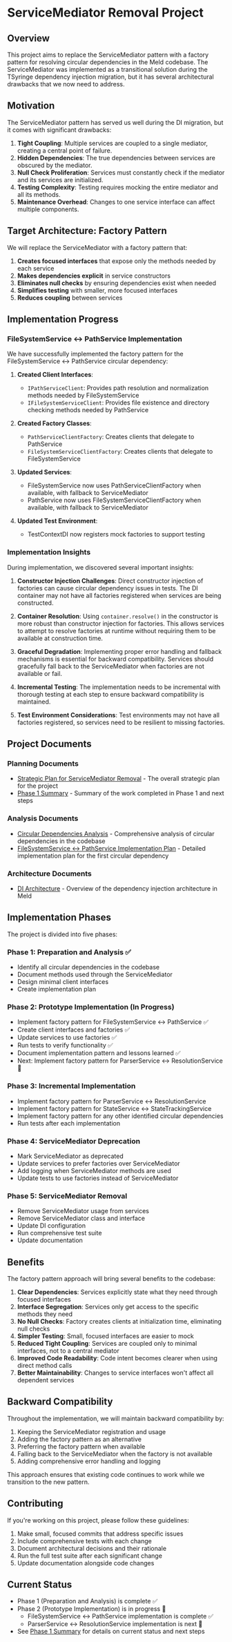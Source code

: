 # ServiceMediator Removal Project

## Overview

This project aims to replace the ServiceMediator pattern with a factory pattern for resolving circular dependencies in the Meld codebase. The ServiceMediator was implemented as a transitional solution during the TSyringe dependency injection migration, but it has several architectural drawbacks that we now need to address.

## Motivation

The ServiceMediator pattern has served us well during the DI migration, but it comes with significant drawbacks:

1. **Tight Coupling**: Multiple services are coupled to a single mediator, creating a central point of failure.
2. **Hidden Dependencies**: The true dependencies between services are obscured by the mediator.
3. **Null Check Proliferation**: Services must constantly check if the mediator and its services are initialized.
4. **Testing Complexity**: Testing requires mocking the entire mediator and all its methods.
5. **Maintenance Overhead**: Changes to one service interface can affect multiple components.

## Target Architecture: Factory Pattern

We will replace the ServiceMediator with a factory pattern that:

1. **Creates focused interfaces** that expose only the methods needed by each service
2. **Makes dependencies explicit** in service constructors
3. **Eliminates null checks** by ensuring dependencies exist when needed
4. **Simplifies testing** with smaller, more focused interfaces
5. **Reduces coupling** between services

## Implementation Progress

### FileSystemService ↔ PathService Implementation

We have successfully implemented the factory pattern for the FileSystemService ↔ PathService circular dependency:

1. **Created Client Interfaces**:
   - `IPathServiceClient`: Provides path resolution and normalization methods needed by FileSystemService
   - `IFileSystemServiceClient`: Provides file existence and directory checking methods needed by PathService

2. **Created Factory Classes**:
   - `PathServiceClientFactory`: Creates clients that delegate to PathService
   - `FileSystemServiceClientFactory`: Creates clients that delegate to FileSystemService

3. **Updated Services**:
   - FileSystemService now uses PathServiceClientFactory when available, with fallback to ServiceMediator
   - PathService now uses FileSystemServiceClientFactory when available, with fallback to ServiceMediator

4. **Updated Test Environment**:
   - TestContextDI now registers mock factories to support testing

### Implementation Insights

During implementation, we discovered several important insights:

1. **Constructor Injection Challenges**: Direct constructor injection of factories can cause circular dependency issues in tests. The DI container may not have all factories registered when services are being constructed.

2. **Container Resolution**: Using `container.resolve()` in the constructor is more robust than constructor injection for factories. This allows services to attempt to resolve factories at runtime without requiring them to be available at construction time.

3. **Graceful Degradation**: Implementing proper error handling and fallback mechanisms is essential for backward compatibility. Services should gracefully fall back to the ServiceMediator when factories are not available or fail.

4. **Incremental Testing**: The implementation needs to be incremental with thorough testing at each step to ensure backward compatibility is maintained.

5. **Test Environment Considerations**: Test environments may not have all factories registered, so services need to be resilient to missing factories.

## Project Documents

### Planning Documents

- [Strategic Plan for ServiceMediator Removal](./RM-SERVICEMEDIATOR.md) - The overall strategic plan for the project
- [Phase 1 Summary](./phase1-summary.md) - Summary of the work completed in Phase 1 and next steps

### Analysis Documents

- [Circular Dependencies Analysis](./circular-dependencies-analysis.md) - Comprehensive analysis of circular dependencies in the codebase
- [FileSystemService ↔ PathService Implementation Plan](./filesystem-path-factory-implementation-plan.md) - Detailed implementation plan for the first circular dependency

### Architecture Documents

- [DI Architecture](../../docs/dev/DI-ARCHITECTURE.md) - Overview of the dependency injection architecture in Meld

## Implementation Phases

The project is divided into five phases:

### Phase 1: Preparation and Analysis ✅

- Identify all circular dependencies in the codebase
- Document methods used through the ServiceMediator
- Design minimal client interfaces
- Create implementation plan

### Phase 2: Prototype Implementation (In Progress)

- Implement factory pattern for FileSystemService ↔ PathService ✅
- Create client interfaces and factories ✅
- Update services to use factories ✅
- Run tests to verify functionality ✅
- Document implementation pattern and lessons learned ✅
- Next: Implement factory pattern for ParserService ↔ ResolutionService 🚧

### Phase 3: Incremental Implementation

- Implement factory pattern for ParserService ↔ ResolutionService
- Implement factory pattern for StateService ↔ StateTrackingService
- Implement factory pattern for any other identified circular dependencies
- Run tests after each implementation

### Phase 4: ServiceMediator Deprecation

- Mark ServiceMediator as deprecated
- Update services to prefer factories over ServiceMediator
- Add logging when ServiceMediator methods are used
- Update tests to use factories instead of ServiceMediator

### Phase 5: ServiceMediator Removal

- Remove ServiceMediator usage from services
- Remove ServiceMediator class and interface
- Update DI configuration
- Run comprehensive test suite
- Update documentation

## Benefits

The factory pattern approach will bring several benefits to the codebase:

1. **Clear Dependencies**: Services explicitly state what they need through focused interfaces
2. **Interface Segregation**: Services only get access to the specific methods they need
3. **No Null Checks**: Factory creates clients at initialization time, eliminating null checks
4. **Simpler Testing**: Small, focused interfaces are easier to mock
5. **Reduced Tight Coupling**: Services are coupled only to minimal interfaces, not to a central mediator
6. **Improved Code Readability**: Code intent becomes clearer when using direct method calls
7. **Better Maintainability**: Changes to service interfaces won't affect all dependent services

## Backward Compatibility

Throughout the implementation, we will maintain backward compatibility by:

1. Keeping the ServiceMediator registration and usage
2. Adding the factory pattern as an alternative
3. Preferring the factory pattern when available
4. Falling back to the ServiceMediator when the factory is not available
5. Adding comprehensive error handling and logging

This approach ensures that existing code continues to work while we transition to the new pattern.

## Contributing

If you're working on this project, please follow these guidelines:

1. Make small, focused commits that address specific issues
2. Include comprehensive tests with each change
3. Document architectural decisions and their rationale
4. Run the full test suite after each significant change
5. Update documentation alongside code changes

## Current Status

- Phase 1 (Preparation and Analysis) is complete ✅
- Phase 2 (Prototype Implementation) is in progress 🚧
  - FileSystemService ↔ PathService implementation is complete ✅
  - ParserService ↔ ResolutionService implementation is next 🚧
- See [Phase 1 Summary](./phase1-summary.md) for details on current status and next steps 